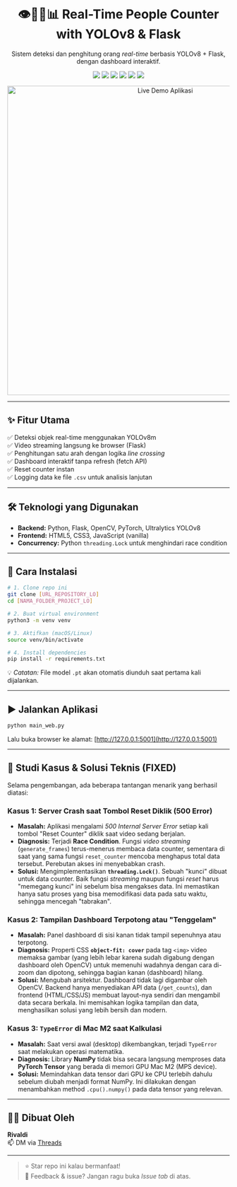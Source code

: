 <h1 align="center">👁️🚶‍♂️📊 Real-Time People Counter with YOLOv8 & Flask</h1>
<p align="center">Sistem deteksi dan penghitung orang <i>real-time</i> berbasis YOLOv8 + Flask, dengan dashboard interaktif.</p>

<p align="center">
  <img src="https://img.shields.io/badge/Flask-000000?style=for-the-badge&logo=flask&logoColor=white" />
  <img src="https://img.shields.io/badge/PyTorch-EE4C2C?style=for-the-badge&logo=pytorch&logoColor=white" />
  <img src="https://img.shields.io/badge/OpenCV-5C3EE8?style=for-the-badge&logo=opencv&logoColor=white" />
  <img src="https://img.shields.io/badge/YOLOv8-FFCC00?style=for-the-badge&logo=github&logoColor=black" />
  <img src="https://img.shields.io/badge/JavaScript-F7DF1E?style=for-the-badge&logo=javascript&logoColor=black" />
  <img src="https://img.shields.io/badge/HTML/CSS-E34F26?style=for-the-badge&logo=html5&logoColor=white" />
</p>

<p align="center">
  <img src="SCREENSHOT.jpg" alt="Live Demo Aplikasi" width="700"/>
</p>

---

## ✨ Fitur Utama

✅ Deteksi objek real-time menggunakan YOLOv8m  
✅ Video streaming langsung ke browser (Flask)  
✅ Penghitungan satu arah dengan logika *line crossing*  
✅ Dashboard interaktif tanpa refresh (fetch API)  
✅ Reset counter instan  
✅ Logging data ke file `.csv` untuk analisis lanjutan  

---

## 🛠️ Teknologi yang Digunakan

- **Backend:** Python, Flask, OpenCV, PyTorch, Ultralytics YOLOv8  
- **Frontend:** HTML5, CSS3, JavaScript (vanilla)  
- **Concurrency:** Python `threading.Lock` untuk menghindari race condition

---

## 🚀 Cara Instalasi

```bash
# 1. Clone repo ini
git clone [URL_REPOSITORY_LO]
cd [NAMA_FOLDER_PROJECT_LO]

# 2. Buat virtual environment
python3 -m venv venv

# 3. Aktifkan (macOS/Linux)
source venv/bin/activate

# 4. Install dependencies
pip install -r requirements.txt
```

💡 *Catatan:* File model `.pt` akan otomatis diunduh saat pertama kali dijalankan.

---

## ▶️ Jalankan Aplikasi

```bash
python main_web.py
```

Lalu buka browser ke alamat: [http://127.0.0.1:5001](http://127.0.0.1:5001)

---

## 🐞 Studi Kasus & Solusi Teknis (FIXED)

Selama pengembangan, ada beberapa tantangan menarik yang berhasil diatasi:

### Kasus 1: Server Crash saat Tombol Reset Diklik (500 Error)
* **Masalah:** Aplikasi mengalami *500 Internal Server Error* setiap kali tombol "Reset Counter" diklik saat video sedang berjalan.
* **Diagnosis:** Terjadi **Race Condition**. Fungsi *video streaming* (`generate_frames`) terus-menerus membaca data counter, sementara di saat yang sama fungsi `reset_counter` mencoba menghapus total data tersebut. Perebutan akses ini menyebabkan crash.
* **Solusi:** Mengimplementasikan **`threading.Lock()`**. Sebuah "kunci" dibuat untuk data counter. Baik fungsi *streaming* maupun fungsi *reset* harus "memegang kunci" ini sebelum bisa mengakses data. Ini memastikan hanya satu proses yang bisa memodifikasi data pada satu waktu, sehingga mencegah "tabrakan".

### Kasus 2: Tampilan Dashboard Terpotong atau "Tenggelam"
* **Masalah:** Panel dashboard di sisi kanan tidak tampil sepenuhnya atau terpotong.
* **Diagnosis:** Properti CSS **`object-fit: cover`** pada tag `<img>` video memaksa gambar (yang lebih lebar karena sudah digabung dengan dashboard oleh OpenCV) untuk memenuhi wadahnya dengan cara di-zoom dan dipotong, sehingga bagian kanan (dashboard) hilang.
* **Solusi:** Mengubah arsitektur. Dashboard tidak lagi digambar oleh OpenCV. Backend hanya menyediakan API data (`/get_counts`), dan frontend (HTML/CSS/JS) membuat layout-nya sendiri dan mengambil data secara berkala. Ini memisahkan logika tampilan dan data, menghasilkan solusi yang lebih bersih dan modern.

### Kasus 3: `TypeError` di Mac M2 saat Kalkulasi
* **Masalah:** Saat versi awal (desktop) dikembangkan, terjadi `TypeError` saat melakukan operasi matematika.
* **Diagnosis:** Library **NumPy** tidak bisa secara langsung memproses data **PyTorch Tensor** yang berada di memori GPU Mac M2 (MPS device).
* **Solusi:** Memindahkan data tensor dari GPU ke CPU terlebih dahulu sebelum diubah menjadi format NumPy. Ini dilakukan dengan menambahkan method `.cpu().numpy()` pada data tensor yang relevan.

---

## 👨‍💻 Dibuat Oleh

**Rivaldi**   
📫 DM via [Threads](https://www.threads.net/@awpetrik)

---

> ⭐ Star repo ini kalau bermanfaat!  
> 👀 Feedback & issue? Jangan ragu buka *Issue tab* di atas.
